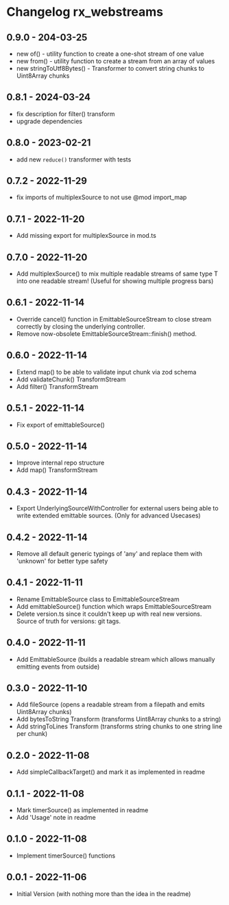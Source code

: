 # Changelog rx_webstreams

## 0.9.0 - 204-03-25

- new of() - utility function to create a one-shot stream of one value
- new from() - utility function to create a stream from an array of values
- new stringToUtf8Bytes() - Transformer to convert string chunks to Uint8Array chunks

## 0.8.1 - 2024-03-24

- fix description for filter() transform
- upgrade dependencies

## 0.8.0 - 2023-02-21

- add new `reduce()` transformer with tests

## 0.7.2 - 2022-11-29

- fix imports of multiplexSource to not use @mod import_map

## 0.7.1 - 2022-11-20

- Add missing export for multiplexSource in mod.ts

## 0.7.0 - 2022-11-20

- Add multiplexSource() to mix multiple readable streams of same type T into one readable stream!
  (Useful for showing multiple progress bars)

## 0.6.1 - 2022-11-14

- Override cancel() function in EmittableSourceStream to close stream correctly by closing the underlying controller.
- Remove now-obsolete EmittableSourceStream::finish() method.

## 0.6.0 - 2022-11-14

- Extend map() to be able to validate input chunk via zod schema
- Add validateChunk() TransformStream
- Add filter() TransformStream

## 0.5.1 - 2022-11-14

- Fix export of emittableSource()

## 0.5.0 - 2022-11-14

- Improve internal repo structure
- Add map() TransformStream

## 0.4.3 - 2022-11-14

- Export UnderlyingSourceWithController for external users being able to write extended emittable sources.
  (Only for advanced Usecases)

## 0.4.2 - 2022-11-14

- Remove all default generic typings of 'any' and replace them with 'unknown' for better type safety

## 0.4.1 - 2022-11-11

- Rename EmittableSource class to EmittableSourceStream
- Add emittableSource() function which wraps EmittableSourceStream
- Delete version.ts since it couldn't keep up with real new versions. Source of truth for versions: git tags.

## 0.4.0 - 2022-11-11

- Add EmittableSource (builds a readable stream which allows manually emitting events from outside)

## 0.3.0 - 2022-11-10

- Add fileSource (opens a readable stream from a filepath and emits Uint8Array chunks)
- Add bytesToString Transform (transforms Uint8Array chunks to a string)
- Add stringToLines Transform (transforms string chunks to one string line per chunk)

## 0.2.0 - 2022-11-08

- Add simpleCallbackTarget() and mark it as implemented in readme

## 0.1.1 - 2022-11-08

- Mark timerSource() as implemented in readme
- Add 'Usage' note in readme

## 0.1.0 - 2022-11-08

- Implement timerSource() functions

## 0.0.1 - 2022-11-06

- Initial Version (with nothing more than the idea in the readme)

